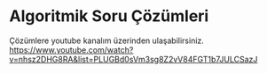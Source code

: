 # Algoritmik Soru Çözümleri

Çözümlere youtube kanalım üzerinden ulaşabilirsiniz.   
https://www.youtube.com/watch?v=nhsz2DHG8RA&list=PLUGBd0sVm3sg8Z2vV84FGT1b7JULCSazJ
